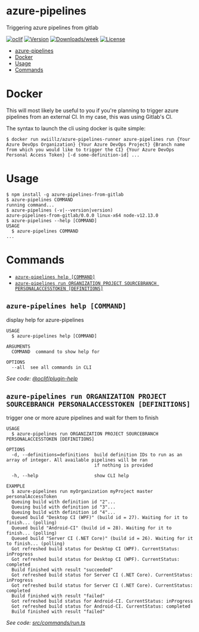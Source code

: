 # azure-pipelines

Triggering azure pipelines from gitlab

[![oclif](https://img.shields.io/badge/cli-oclif-brightgreen.svg)](https://oclif.io)
[![Version](https://img.shields.io/npm/v/azure-pipelines.svg)](https://npmjs.org/package/azure-pipelines)
[![Downloads/week](https://img.shields.io/npm/dw/azure-pipelines.svg)](https://npmjs.org/package/azure-pipelines)
[![License](https://img.shields.io/npm/l/azure-pipelines.svg)](https://github.com/xWiiLLz/azure-pipelines/blob/master/package.json)

  <!-- toc -->
* [azure-pipelines](#azure-pipelines)
* [Docker](#docker)
* [Usage](#usage)
* [Commands](#commands)
<!-- tocstop -->

# Docker

This will most likely be useful to you if you're planning to trigger azure pipelines from an external CI. In my case, this was using Gitlab's CI.

The syntax to launch the cli using docker is quite simple:

```sh-session
$ docker run xwiillz/azure-pipelines-runner azure-pipelines run {Your Azure DevOps Organization} {Your Azure DevOps Project} {Branch name from which you would like to trigger the CI} {Your Azure DevOps Personal Access Token} [-d some-definition-id] ...

```

# Usage

<!-- usage -->
```sh-session
$ npm install -g azure-pipelines-from-gitlab
$ azure-pipelines COMMAND
running command...
$ azure-pipelines (-v|--version|version)
azure-pipelines-from-gitlab/0.0.0 linux-x64 node-v12.13.0
$ azure-pipelines --help [COMMAND]
USAGE
  $ azure-pipelines COMMAND
...
```
<!-- usagestop -->

# Commands

<!-- commands -->
* [`azure-pipelines help [COMMAND]`](#azure-pipelines-help-command)
* [`azure-pipelines run ORGANIZATION PROJECT SOURCEBRANCH PERSONALACCESSTOKEN [DEFINITIONS]`](#azure-pipelines-run-organization-project-sourcebranch-personalaccesstoken-definitions)

## `azure-pipelines help [COMMAND]`

display help for azure-pipelines

```
USAGE
  $ azure-pipelines help [COMMAND]

ARGUMENTS
  COMMAND  command to show help for

OPTIONS
  --all  see all commands in CLI
```

_See code: [@oclif/plugin-help](https://github.com/oclif/plugin-help/blob/v2.2.3/src/commands/help.ts)_

## `azure-pipelines run ORGANIZATION PROJECT SOURCEBRANCH PERSONALACCESSTOKEN [DEFINITIONS]`

trigger one or more azure pipelines and wait for them to finish

```
USAGE
  $ azure-pipelines run ORGANIZATION PROJECT SOURCEBRANCH PERSONALACCESSTOKEN [DEFINITIONS]

OPTIONS
  -d, --definitions=definitions  build definition IDs to run as an array of integer. All available pipelines will be ran
                                 if nothing is provided

  -h, --help                     show CLI help

EXAMPLE
  $ azure-pipelines run myOrganization myProject master personalAccessToken
  Queuing build with definition id "2"...
  Queuing build with definition id "3"...
  Queuing build with definition id "4"...
  Queued build "Desktop CI (WPF)" (build id = 27). Waiting for it to finish... (polling)
  Queued build "Android-CI" (build id = 28). Waiting for it to finish... (polling)
  Queued build "Server CI (.NET Core)" (build id = 26). Waiting for it to finish... (polling)
  Got refreshed build status for Desktop CI (WPF). CurrentStatus: inProgress
  Got refreshed build status for Desktop CI (WPF). CurrentStatus: completed
  Build finished with result "succeeded"
  Got refreshed build status for Server CI (.NET Core). CurrentStatus: inProgress
  Got refreshed build status for Server CI (.NET Core). CurrentStatus: completed
  Build finished with result "failed"
  Got refreshed build status for Android-CI. CurrentStatus: inProgress
  Got refreshed build status for Android-CI. CurrentStatus: completed
  Build finished with result "failed"
```

_See code: [src/commands/run.ts](https://github.com/xWiiLLz/azure-pipelines-from-gitlab/blob/v0.0.0/src/commands/run.ts)_
<!-- commandsstop -->
